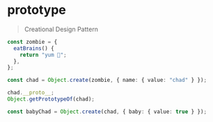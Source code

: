 # prototype

> Creational Design Pattern

```ts
const zombie = {
  eatBrains() {
    return "yum 🧠";
  },
};

const chad = Object.create(zombie, { name: { value: "chad" } });

chad.__proto__;
Object.getPrototypeOf(chad);

const babyChad = Object.create(chad, { baby: { value: true } });
```
